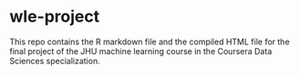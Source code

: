 # wle-project
This repo contains the R markdown file and the compiled HTML file for the final project of the JHU machine learning course in the Coursera Data Sciences specialization.
